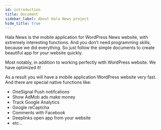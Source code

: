 ```yaml
---
id: introduction
title: Document
sidebar_label: About Hala News project
hide_title: true
---
```


Hala News is the mobile application for WordPress News website, with extremely interesting functions. And you don’t need programming skills, because we did everything. So just follow the simple documents to create beautiful app for your website quickly.

Most notably, in addition to working perfectly with WordPress website. We have optimized it!

As a result you will have a mobile application WordPress website very fast. And there are special native functions like:
* OneSignal Push notifcations
* Show AdMob ads make money
* Track Google Analytics
* Google reCaptcha
* Comments with Facebook
* Deeplinks open app from your website
* etc...